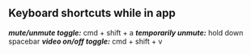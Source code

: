 ## Keyboard shortcuts while in app

**_mute/unmute toggle:_** cmd + shift + a
**_temporarily unmute:_** hold down spacebar
**_video on/off toggle:_** cmd + shift + v

